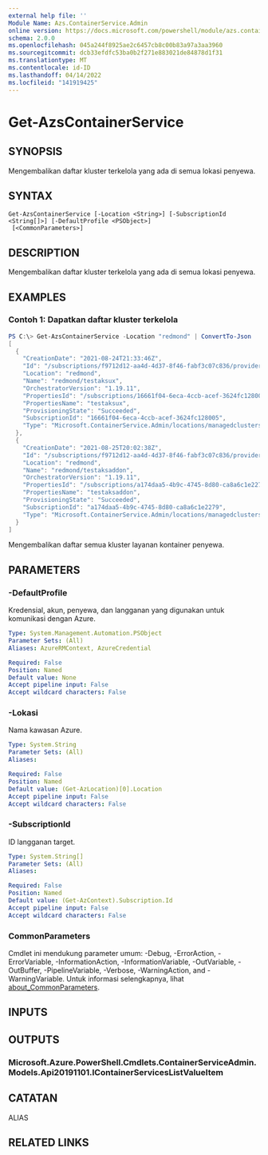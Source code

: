 ```yaml
---
external help file: ''
Module Name: Azs.ContainerService.Admin
online version: https://docs.microsoft.com/powershell/module/azs.containerservice.admin/get-azscontainerservice
schema: 2.0.0
ms.openlocfilehash: 045a244f8925ae2c6457cb8c00b83a97a3aa3960
ms.sourcegitcommit: dcb33efdfc53ba0b2f271e883021de84878d1f31
ms.translationtype: MT
ms.contentlocale: id-ID
ms.lasthandoff: 04/14/2022
ms.locfileid: "141919425"
---
```

# Get-AzsContainerService

## SYNOPSIS
Mengembalikan daftar kluster terkelola yang ada di semua lokasi penyewa.

## SYNTAX

```
Get-AzsContainerService [-Location <String>] [-SubscriptionId <String[]>] [-DefaultProfile <PSObject>]
 [<CommonParameters>]
```

## DESCRIPTION
Mengembalikan daftar kluster terkelola yang ada di semua lokasi penyewa.

## EXAMPLES

### Contoh 1: Dapatkan daftar kluster terkelola
```powershell
PS C:\> Get-AzsContainerService -Location "redmond" | ConvertTo-Json
[
  {
    "CreationDate": "2021-08-24T21:33:46Z",
    "Id": "/subscriptions/f9712d12-aa4d-4d37-8f46-fabf3c07c836/providers/Microsoft.ContainerService.Admin/locations/redmond/managedclusters/testaksux",
    "Location": "redmond",
    "Name": "redmond/testaksux",
    "OrchestratorVersion": "1.19.11",
    "PropertiesId": "/subscriptions/16661f04-6eca-4ccb-acef-3624fc128005/resourcegroups/testaksuxrg/providers/Microsoft.ContainerService/managedClusters/testaksux",
    "PropertiesName": "testaksux",
    "ProvisioningState": "Succeeded",
    "SubscriptionId": "16661f04-6eca-4ccb-acef-3624fc128005",
    "Type": "Microsoft.ContainerService.Admin/locations/managedclusters"
  },
  {
    "CreationDate": "2021-08-25T20:02:38Z",
    "Id": "/subscriptions/f9712d12-aa4d-4d37-8f46-fabf3c07c836/providers/Microsoft.ContainerService.Admin/locations/redmond/managedclusters/testaksaddon",
    "Location": "redmond",
    "Name": "redmond/testaksaddon",
    "OrchestratorVersion": "1.19.11",
    "PropertiesId": "/subscriptions/a174daa5-4b9c-4745-8d80-ca8a6c1e2279/resourcegroups/testaksaddonrg/providers/Microsoft.ContainerService/managedClusters/testaksaddon",
    "PropertiesName": "testaksaddon",
    "ProvisioningState": "Succeeded",
    "SubscriptionId": "a174daa5-4b9c-4745-8d80-ca8a6c1e2279",
    "Type": "Microsoft.ContainerService.Admin/locations/managedclusters"
  }
]
```

Mengembalikan daftar semua kluster layanan kontainer penyewa.

## PARAMETERS

### -DefaultProfile
Kredensial, akun, penyewa, dan langganan yang digunakan untuk komunikasi dengan Azure.

```yaml
Type: System.Management.Automation.PSObject
Parameter Sets: (All)
Aliases: AzureRMContext, AzureCredential

Required: False
Position: Named
Default value: None
Accept pipeline input: False
Accept wildcard characters: False
```

### -Lokasi
Nama kawasan Azure.

```yaml
Type: System.String
Parameter Sets: (All)
Aliases:

Required: False
Position: Named
Default value: (Get-AzLocation)[0].Location
Accept pipeline input: False
Accept wildcard characters: False
```

### -SubscriptionId
ID langganan target.

```yaml
Type: System.String[]
Parameter Sets: (All)
Aliases:

Required: False
Position: Named
Default value: (Get-AzContext).Subscription.Id
Accept pipeline input: False
Accept wildcard characters: False
```

### CommonParameters
Cmdlet ini mendukung parameter umum: -Debug, -ErrorAction, -ErrorVariable, -InformationAction, -InformationVariable, -OutVariable, -OutBuffer, -PipelineVariable, -Verbose, -WarningAction, and -WarningVariable. Untuk informasi selengkapnya, lihat [about_CommonParameters](http://go.microsoft.com/fwlink/?LinkID=113216).

## INPUTS

## OUTPUTS

### Microsoft.Azure.PowerShell.Cmdlets.ContainerServiceAdmin.Models.Api20191101.IContainerServicesListValueItem

## CATATAN

ALIAS

## RELATED LINKS

